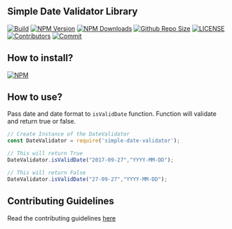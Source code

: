 ## Simple Date Validator Library

[![Build](https://github.com/arshadkazmi42/simple-date-validator/actions/workflows/nodejs.yml/badge.svg)](https://github.com/arshadkazmi42/simple-date-validator/actions/workflows/nodejs.yml)
[![NPM Version](https://img.shields.io/npm/v/simple-date-validator.svg)](https://www.npmjs.com/package/simple-date-validator)
[![NPM Downloads](https://img.shields.io/npm/dt/simple-date-validator.svg)](https://www.npmjs.com/package/simple-date-validator)
[![Github Repo Size](https://img.shields.io/github/repo-size/arshadkazmi42/simple-date-validator.svg)](https://github.com/arshadkazmi42/simple-date-validator)
[![LICENSE](https://img.shields.io/npm/l/simple-date-validator.svg)](https://github.com/arshadkazmi42/simple-date-validator/blob/master/LICENSE)
[![Contributors](https://img.shields.io/github/contributors/arshadkazmi42/simple-date-validator.svg)](https://github.com/arshadkazmi42/simple-date-validator/graphs/contributors)
[![Commit](https://img.shields.io/github/last-commit/arshadkazmi42/simple-date-validator.svg)](https://github.com/arshadkazmi42/simple-date-validator/commits/master)

## How to install?
[![NPM](https://nodei.co/npm/simpledatevalidator.png)](https://www.npmjs.com/package/simpledatevalidator/)

## How to use?
Pass date and date format to `isValidDate` function.
Function will validate and return true or false.

```javascript
// Create Instance of the DateValidator
const DateValidator = require('simple-date-validator');

// This will return True
DateValidator.isValidDate("2017-09-27","YYYY-MM-DD");

// This will return False
DateValidator.isValidDate("27-09-27","YYYY-MM-DD");
```

## Contributing Guidelines

Read the contributing guidelines [here](https://github.com/arshadkazmi42/simple-date-validator/blob/master/CONTRIBUTING.md)


